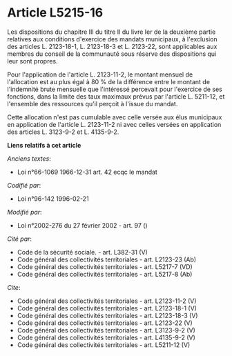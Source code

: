 # Article L5215-16

Les dispositions du chapitre III du titre II du livre Ier de la deuxième partie relatives aux conditions d'exercice des
mandats municipaux, à l'exclusion des articles L. 2123-18-1, L. 2123-18-3 et L. 2123-22, sont applicables aux membres du
conseil de la communauté sous réserve des dispositions qui leur sont propres. 

Pour l'application de l'article L. 2123-11-2, le montant mensuel de l'allocation est au plus égal à 80 % de la différence
entre le montant de l'indemnité brute mensuelle que l'intéressé percevait pour l'exercice de ses fonctions, dans la limite
des taux maximaux prévus par l'article L. 5211-12, et l'ensemble des ressources qu'il perçoit à l'issue du mandat. 

Cette allocation n'est pas cumulable avec celle versée aux élus municipaux en application de l'article L. 2123-11-2 ni avec
celles versées en application des articles L. 3123-9-2 et L. 4135-9-2.

**Liens relatifs à cet article**

_Anciens textes_:

  - Loi n°66-1069 1966-12-31 art. 42 ecqc le mandat

_Codifié par_:

  - Loi n°96-142 1996-02-21

_Modifié par_:

  - Loi n°2002-276 du 27 février 2002 - art. 97 ()

_Cité par_:

  - Code de la sécurité sociale. - art. L382-31 (V)
  - Code général des collectivités territoriales - art. L2123-23 (Ab)
  - Code général des collectivités territoriales - art. L5217-7 (VD)
  - Code général des collectivités territoriales - art. L5217-8 (Ab)

_Cite_:

  - Code général des collectivités territoriales - art. L2123-11-2 (V)
  - Code général des collectivités territoriales - art. L2123-18-1 (V)
  - Code général des collectivités territoriales - art. L2123-18-3 (V)
  - Code général des collectivités territoriales - art. L2123-22 (V)
  - Code général des collectivités territoriales - art. L3123-9-2 (V)
  - Code général des collectivités territoriales - art. L4135-9-2 (V)
  - Code général des collectivités territoriales - art. L5211-12 (V)
